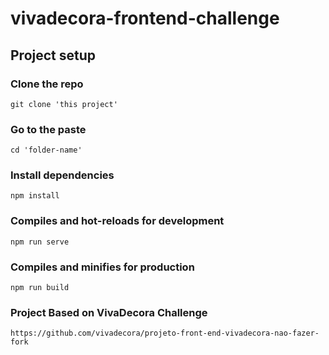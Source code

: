 # vivadecora-frontend-challenge

## Project setup

### Clone the repo

```
git clone 'this project'
```
### Go to the paste

```
cd 'folder-name'
```
### Install dependencies

```
npm install
```

### Compiles and hot-reloads for development

```
npm run serve
```

### Compiles and minifies for production

```
npm run build
```

### Project Based on VivaDecora Challenge

```
https://github.com/vivadecora/projeto-front-end-vivadecora-nao-fazer-fork
```
